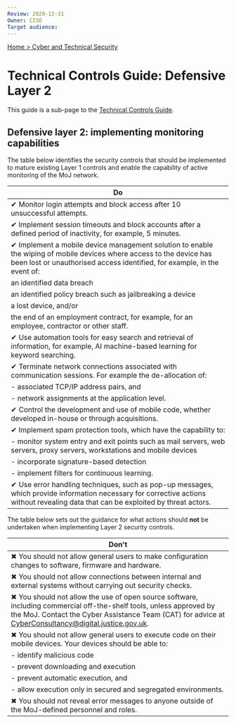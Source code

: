 ```yaml
---
Review: 2020-12-31
Owner: CISO
Target audience:
---
```


[Home > Cyber and Technical Security](home-security-policies-guides.md)

# Technical Controls Guide: Defensive Layer 2

This guide is a sub-page to the [Technical Controls Guide](technical-security-controls-guide.md).

## Defensive layer 2: implementing monitoring capabilities

The table below identifies the security controls that should be implemented to mature existing Layer 1 controls and enable the capability of active monitoring of the MoJ network.


| Do |
|--- |
| ✔ Monitor login attempts and block access after 10 unsuccessful attempts. |
| ✔ Implement session timeouts and block accounts after a defined period of inactivity, for example, 5 minutes. |
| ✔ Implement a mobile device management solution to enable the wiping of mobile devices where access to the device has been lost or unauthorised access identified, for example, in the event of: |
| an identified data breach   
| an identified policy breach such as jailbreaking a device  
| a lost device, and/or
| the end of an employment contract, for example, for an employee, contractor or other staff. |
| ✔ Use automation tools for easy search and retrieval of information, for example, AI machine-based learning for keyword searching.
| ✔ Terminate network connections associated with communication sessions. For example the de-allocation of: |
| - associated TCP/IP address pairs, and
| - network assignments at the application level. |
| ✔ Control the development and use of mobile code, whether developed in-house or through acquisitions. |
| ✔ Implement spam protection tools, which have the capability to: |
| - monitor system entry and exit points such as mail servers, web servers, proxy servers, workstations and mobile devices     
| - incorporate signature-based detection
| - implement filters for continuous learning. |
| ✔ Use error handling techniques, such as pop-up messages, which provide information necessary for corrective actions without revealing data that can be exploited by threat actors. |


The table below sets out the guidance for what actions should **not** be undertaken when implementing Layer 2 security controls.

| Don't |
|---|
| ✖ You should not allow general users to make configuration changes to software, firmware and hardware.
| ✖ You should not allow connections between internal and external systems without carrying out security checks.
| ✖ You should not allow the use of open source software, including commercial off-the-shelf tools, unless approved by the MoJ. Contact the Cyber Assistance Team (CAT) for advice at [CyberConsultancy@digital.justice.gov.uk](mailto:CyberConsultancy@digital.justice.gov.uk). |
| ✖ You should not allow general users to execute code on their mobile devices. Your devices should be able to: |
| - identify malicious code      
| - prevent downloading and execution      
| - prevent automatic execution, and      
| - allow execution only in secured and segregated environments. |
| ✖ You should not reveal error messages to anyone outside of the MoJ-defined personnel and roles.
